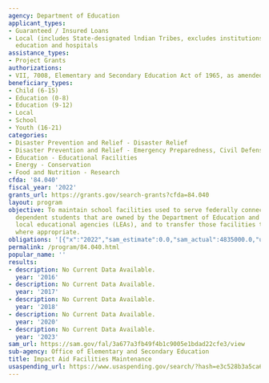 ```yaml
---
agency: Department of Education
applicant_types:
- Guaranteed / Insured Loans
- Local (includes State-designated lndian Tribes, excludes institutions of higher
  education and hospitals
assistance_types:
- Project Grants
authorizations:
- VII, 7008, Elementary and Secondary Education Act of 1965, as amended.
beneficiary_types:
- Child (6-15)
- Education (0-8)
- Education (9-12)
- Local
- School
- Youth (16-21)
categories:
- Disaster Prevention and Relief - Disaster Relief
- Disaster Prevention and Relief - Emergency Preparedness, Civil Defense
- Education - Educational Facilities
- Energy - Conservation
- Food and Nutrition - Research
cfda: '84.040'
fiscal_year: '2022'
grants_url: https://grants.gov/search-grants?cfda=84.040
layout: program
objective: To maintain school facilities used to serve federally connected military
  dependent students that are owned by the Department of Education and operated by
  local educational agencies (LEAs), and to transfer those facilities to the LEAs,
  where appropriate.
obligations: '[{"x":"2022","sam_estimate":0.0,"sam_actual":4835000.0,"usa_spending_actual":7200000.0},{"x":"2023","sam_estimate":4835000.0,"sam_actual":0.0,"usa_spending_actual":0.0},{"x":"2024","sam_estimate":4835000.0,"sam_actual":0.0,"usa_spending_actual":0.0}]'
permalink: /program/84.040.html
popular_name: ''
results:
- description: No Current Data Available.
  year: '2016'
- description: No Current Data Available.
  year: '2017'
- description: No Current Data Available.
  year: '2018'
- description: No Current Data Available.
  year: '2020'
- description: No Current Data Available.
  year: '2023'
sam_url: https://sam.gov/fal/3a677a3fb49f4b1c9005e1bdad22cfe3/view
sub-agency: Office of Elementary and Secondary Education
title: Impact Aid Facilities Maintenance
usaspending_url: https://www.usaspending.gov/search/?hash=e3c528b3a5ca60459a89cb2ce9d02e35
---
```

